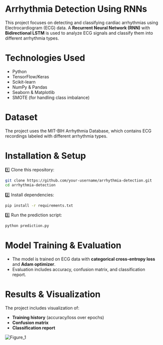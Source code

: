 # Arrhythmia Detection Using RNNs  
  
This project focuses on detecting and classifying cardiac arrhythmias using Electrocardiogram (ECG) data. A **Recurrent Neural Network (RNN)** with **Bidirectional LSTM** is used to analyze ECG signals and classify them into different arrhythmia types.  

# Technologies Used  
- Python  
- TensorFlow/Keras  
- Scikit-learn  
- NumPy & Pandas  
- Seaborn & Matplotlib  
- SMOTE (for handling class imbalance)  

# Dataset  
The project uses the MIT-BIH Arrhythmia Database, which contains ECG recordings labeled with different arrhythmia types.  

# Installation & Setup  
1️⃣ Clone this repository:  
```bash
git clone https://github.com/your-username/arrhythmia-detection.git
cd arrhythmia-detection
```
2️⃣ Install dependencies:  
```bash
pip install -r requirements.txt
```
3️⃣ Run the prediction script:  
```bash
python prediction.py
```

# Model Training & Evaluation
- The model is trained on ECG data with **categorical cross-entropy loss** and **Adam optimizer**.  
- Evaluation includes accuracy, confusion matrix, and classification report.  

# Results & Visualization
The project includes visualization of:  
- **Training history** (accuracy/loss over epochs)  
- **Confusion matrix**  
- **Classification report**



![Figure_1](https://github.com/user-attachments/assets/05bd4704-eed9-4432-b052-8a9802ae34ea)

